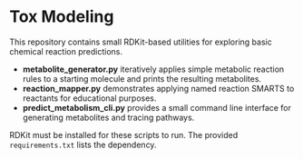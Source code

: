 # Tox Modeling

This repository contains small RDKit-based utilities for exploring basic chemical reaction predictions.

- **metabolite_generator.py** iteratively applies simple metabolic reaction rules to a starting molecule and prints the resulting metabolites.
- **reaction_mapper.py** demonstrates applying named reaction SMARTS to reactants for educational purposes.
- **predict_metabolism_cli.py** provides a small command line interface for generating metabolites and tracing pathways.

RDKit must be installed for these scripts to run. The provided `requirements.txt` lists the dependency.


